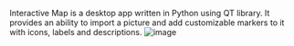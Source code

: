 Interactive Map is a desktop app written in Python using QT library. It provides an ability to import a picture and add customizable markers to it with icons, labels and descriptions.
![image](https://github.com/AnnLikki/InteractiveMapApp/assets/46577377/71851387-ffe6-4234-9392-7f2cd7165384)
